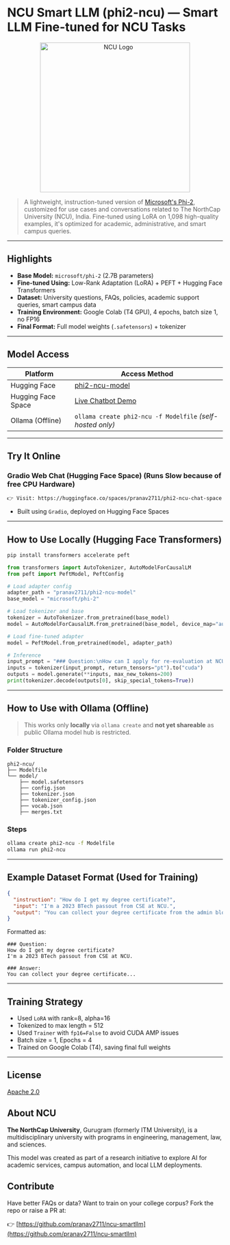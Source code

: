 # NCU Smart LLM (phi2-ncu) — Smart LLM Fine-tuned for NCU Tasks

<p align="center">
  <img src="https://huggingface.co/pranav2711/phi2-ncu-model/resolve/main/NCU-Logo.png" alt="NCU Logo" width="350"/>
</p>

> A lightweight, instruction-tuned version of [Microsoft's Phi-2](https://huggingface.co/microsoft/phi-2), customized for use cases and conversations related to The NorthCap University (NCU), India.
> Fine-tuned using LoRA on 1,098 high-quality examples, it's optimized for academic, administrative, and smart campus queries.

---

## Highlights

* **Base Model:** `microsoft/phi-2` (2.7B parameters)
* **Fine-tuned Using:** Low-Rank Adaptation (LoRA) + PEFT + Hugging Face Transformers
* **Dataset:** University questions, FAQs, policies, academic support queries, smart campus data
* **Training Environment:** Google Colab (T4 GPU), 4 epochs, batch size 1, no FP16
* **Final Format:** Full model weights (`.safetensors`) + tokenizer

---

## Model Access

| Platform           | Access Method                                                               |
| ------------------ | --------------------------------------------------------------------------- |
| Hugging Face       | [phi2-ncu-model](https://huggingface.co/pranav2711/phi2-ncu-model)          |
| Hugging Face Space | [Live Chatbot Demo](https://huggingface.co/spaces/pranav2711/phi2-ncu-chat-space) |
| Ollama (Offline)   | `ollama create phi2-ncu -f Modelfile` *(self-hosted only)*                  |

---

##  Try It Online

### Gradio Web Chat (Hugging Face Space) (Runs Slow because of free CPU Hardware)

```bash
👉 Visit: https://huggingface.co/spaces/pranav2711/phi2-ncu-chat-space
```

* Built using `Gradio`, deployed on Hugging Face Spaces

---

## How to Use Locally (Hugging Face Transformers)

```bash
pip install transformers accelerate peft
```

```python
from transformers import AutoTokenizer, AutoModelForCausalLM
from peft import PeftModel, PeftConfig

# Load adapter config
adapter_path = "pranav2711/phi2-ncu-model"
base_model = "microsoft/phi-2"

# Load tokenizer and base
tokenizer = AutoTokenizer.from_pretrained(base_model)
model = AutoModelForCausalLM.from_pretrained(base_model, device_map="auto")

# Load fine-tuned adapter
model = PeftModel.from_pretrained(model, adapter_path)

# Inference
input_prompt = "### Question:\nHow can I apply for re-evaluation at NCU?\n\n### Answer:"
inputs = tokenizer(input_prompt, return_tensors="pt").to("cuda")
outputs = model.generate(**inputs, max_new_tokens=200)
print(tokenizer.decode(outputs[0], skip_special_tokens=True))
```

---

## How to Use with Ollama (Offline)

> This works only **locally** via `ollama create` and **not yet shareable** as public Ollama model hub is restricted.

### Folder Structure

```
phi2-ncu/
├── Modelfile
└── model/
    ├── model.safetensors
    ├── config.json
    ├── tokenizer.json
    ├── tokenizer_config.json
    ├── vocab.json
    ├── merges.txt
```

### Steps

```bash
ollama create phi2-ncu -f Modelfile
ollama run phi2-ncu
```

---

## Example Dataset Format (Used for Training)

```json
{
  "instruction": "How do I get my degree certificate?",
  "input": "I'm a 2023 BTech passout from CSE at NCU.",
  "output": "You can collect your degree certificate from the admin block on working days between 9AM and 4PM. Carry a valid ID proof."
}
```

Formatted as:

```
### Question:
How do I get my degree certificate?
I'm a 2023 BTech passout from CSE at NCU.

### Answer:
You can collect your degree certificate...
```

---

## Training Strategy

* Used `LoRA` with rank=8, alpha=16
* Tokenized to max length = 512
* Used `Trainer` with `fp16=False` to avoid CUDA AMP issues
* Batch size = 1, Epochs = 4
* Trained on Google Colab (T4), saving final full weights

---

## License

[Apache 2.0](https://huggingface.co/pranav2711/phi2-ncu-model/resolve/main/LICENSE)

## About NCU

**The NorthCap University**, Gurugram (formerly ITM University), is a multidisciplinary university with programs in engineering, management, law, and sciences.

This model was created as part of a research initiative to explore AI for academic services, campus automation, and local LLM deployments.

## Contribute

Have better FAQs or data? Want to train on your college corpus? Fork the repo or raise a PR at:

👉 [https://github.com/pranav2711/ncu-smartllm](https://github.com/pranav2711/ncu-smartllm)
